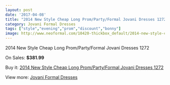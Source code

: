 ```yaml
---
layout: post
date: '2017-04-08'
title: "2014 New Style Cheap Long Prom/Party/Formal Jovani Dresses 1272"
category: Jovani Formal Dresses
tags: ["style","evening","prom","discount","bonny"]
image: http://www.neoformal.com/10420-thickbox_default/2014-new-style-cheap-long-prom-party-formal-jovani-dresses-1272.jpg
---
```

2014 New Style Cheap Long Prom/Party/Formal Jovani Dresses 1272

On Sales: **$381.99**
<a href="https://www.neoformal.com/en/jovani-formal-dresses-2014/3624-2014-new-style-cheap-long-prom-party-formal-jovani-dresses-1272.html"><amp-img layout="responsive" width="600" height="600" src="//www.neoformal.com/10420-thickbox_default/2014-new-style-cheap-long-prom-party-formal-jovani-dresses-1272.jpg" alt="2014 New Style Cheap Long Prom/Party/Formal Jovani Dresses 1272 0" /></a>
<a href="https://www.neoformal.com/en/jovani-formal-dresses-2014/3624-2014-new-style-cheap-long-prom-party-formal-jovani-dresses-1272.html"><amp-img layout="responsive" width="600" height="600" src="//www.neoformal.com/10421-thickbox_default/2014-new-style-cheap-long-prom-party-formal-jovani-dresses-1272.jpg" alt="2014 New Style Cheap Long Prom/Party/Formal Jovani Dresses 1272 1" /></a>

Buy it: [2014 New Style Cheap Long Prom/Party/Formal Jovani Dresses 1272](https://www.neoformal.com/en/jovani-formal-dresses-2014/3624-2014-new-style-cheap-long-prom-party-formal-jovani-dresses-1272.html "2014 New Style Cheap Long Prom/Party/Formal Jovani Dresses 1272")

View more: [Jovani Formal Dresses](https://www.neoformal.com/en/49-jovani-formal-dresses-2014 "Jovani Formal Dresses")